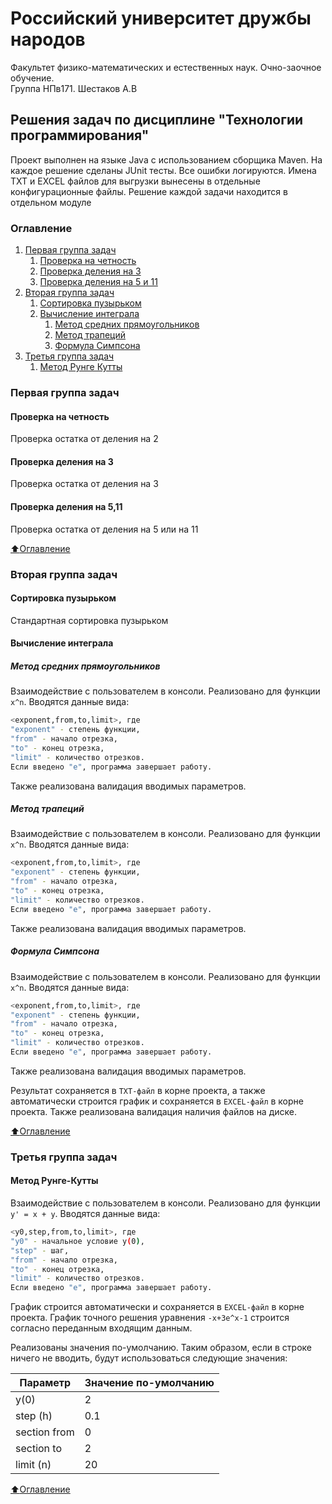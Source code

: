 # Российский университет дружбы народов
Факультет физико-математических и естественных наук. Очно-заочное обучение.  
Группа НПв171. Шестаков А.В

## Решения задач по дисциплине "Технологии программирования"
Проект выполнен на языке Java с использованием сборщика Maven. На каждое решение сделаны JUnit тесты. Все ошибки логируются. Имена TXT и EXCEL файлов для выгрузки вынесены в отдельные конфигурационные файлы. Решение каждой задачи находится в отдельном модуле

### Оглавление

1. [Первая группа задач](#Первая-группа-задач)
    1. [Проверка на четность](#Проверка-на-четность)
    2. [Проверка деления на 3](#Проверка-деления-на-3)
    3. [Проверка деления на 5 и 11](#Проверка-деления-на-5-и-11)
2. [Вторая группа задач](#Вторая-группа-задач)
    1. [Сортировка пузырьком](#Сортировка-пузырьком)
    2. [Вычисление интеграла](#Вычисление-интеграла)
        1. [Метод средних прямоугольников](#Метод-средних-прямоугольников)
        2. [Метод трапеций](#Метод-трапеций)
        3. [Формула Симпсона](#Формула-Симпсона)
3. [Третья группа задач](#Третья-группа-задач)
    1. [Метод Рунге Кутты](#Метод-Рунге-Кутты)

### Первая группа задач

#### Проверка на четность
Проверка остатка от деления на 2

#### Проверка деления на 3
Проверка остатка от деления на 3

#### Проверка деления на 5,11
Проверка остатка от деления на 5 или на 11

[:arrow_up:Оглавление](#Оглавление)

### Вторая группа задач

#### Сортировка пузырьком
Стандартная сортировка пузырьком

#### Вычисление интеграла

##### Метод средних прямоугольников
Взаимодействие с пользователем в консоли. Реализовано для функции `x^n`.
Вводятся данные вида:
```sh
<exponent,from,to,limit>, где
"exponent" - степень функции,
"from" - начало отрезка,
"to" - конец отрезка,
"limit" - количество отрезков.
Если введено "е", программа завершает работу.
```
Также реализована валидация вводимых параметров.

##### Метод трапеций
Взаимодействие с пользователем в консоли. Реализовано для функции `x^n`.
Вводятся данные вида:
```sh
<exponent,from,to,limit>, где
"exponent" - степень функции,
"from" - начало отрезка,
"to" - конец отрезка,
"limit" - количество отрезков.
Если введено "е", программа завершает работу.
```
Также реализована валидация вводимых параметров.

##### Формула Симпсона
Взаимодействие с пользователем в консоли. Реализовано для функции `x^n`.
Вводятся данные вида:
```sh
<exponent,from,to,limit>, где
"exponent" - степень функции,
"from" - начало отрезка,
"to" - конец отрезка,
"limit" - количество отрезков.
Если введено "е", программа завершает работу.
```
Также реализована валидация вводимых параметров.

Результат сохраняется в `TXT-файл` в корне проекта, а также автоматически строится график и сохраняется в `EXCEL-файл` в корне проекта.
Также реализована валидация наличия файлов на диске.

[:arrow_up:Оглавление](#Оглавление)

### Третья группа задач

#### Метод Рунге-Кутты
Взаимодействие с пользователем в консоли. Реализовано для функции `y' = x + y`.
Вводятся данные вида:
```sh
<y0,step,from,to,limit>, где
"y0" - начальное условие y(0),
"step" - шаг,
"from" - начало отрезка,
"to" - конец отрезка,
"limit" - количество отрезков.
Если введено "е", программа завершает работу.
```

График строится автоматически и сохраняется в `EXCEL-файл` в корне проекта.
График точного решения уравнения `-x+3e^x-1` строится согласно переданным входящим данным.

Реализованы значения по-умолчанию. Таким образом, если в строке ничего не вводить, будут использоваться следующие значения:

| Параметр | Значение по-умолчанию |
| ------ | ------ |
| y(0) | 2 |
| step (h) | 0.1 |
| section from | 0 |
| section to | 2 |
| limit (n) | 20 |

[:arrow_up:Оглавление](#Оглавление)
